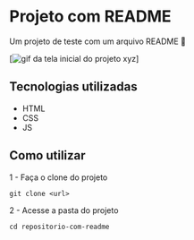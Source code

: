 # Projeto com README 
Um projeto de teste com um arquivo README 🚀

[<img src="./tela.gif" alt="gif da tela inicial do projeto xyz">]

## Tecnologias utilizadas 
- HTML
- CSS
- JS

## Como utilizar

1 - Faça o clone do projeto
```
git clone <url>
```

2 - Acesse a pasta do projeto
```
cd repositorio-com-readme
```
